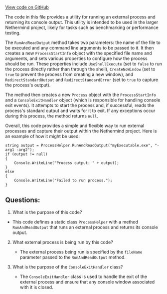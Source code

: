 [View code on GitHub](https://github.com/nethermindeth/nethermind/Nethermind.Init/Cpu/ProcessHelper.cs)

The code in this file provides a utility for running an external process and returning its console output. This utility is intended to be used in the larger Nethermind project, likely for tasks such as benchmarking or performance testing.

The `RunAndReadOutput` method takes two parameters: the name of the file to be executed and any command line arguments to be passed to it. It then creates a new `ProcessStartInfo` object with the specified file name and arguments, and sets various properties to configure how the process should be run. These properties include `UseShellExecute` (set to `false` to run the process directly rather than through the shell), `CreateNoWindow` (set to `true` to prevent the process from creating a new window), and `RedirectStandardOutput` and `RedirectStandardError` (set to `true` to capture the process's output).

The method then creates a new `Process` object with the `ProcessStartInfo` and a `ConsoleExitHandler` object (which is responsible for handling console exit events). It attempts to start the process and, if successful, reads the process's standard output and waits for it to exit. If any exceptions occur during this process, the method returns `null`.

Overall, this code provides a simple and flexible way to run external processes and capture their output within the Nethermind project. Here is an example of how it might be used:

```
string output = ProcessHelper.RunAndReadOutput("myExecutable.exe", "-arg1 -arg2");
if (output != null)
{
    Console.WriteLine("Process output: " + output);
}
else
{
    Console.WriteLine("Failed to run process.");
}
```
## Questions: 
 1. What is the purpose of this code?
   - This code defines a static class `ProcessHelper` with a method `RunAndReadOutput` that runs an external process and returns its console output.

2. What external process is being run by this code?
   - The external process being run is specified by the `fileName` parameter passed to the `RunAndReadOutput` method.

3. What is the purpose of the `ConsoleExitHandler` class?
   - The `ConsoleExitHandler` class is used to handle the exit of the external process and ensure that any console window associated with it is closed.